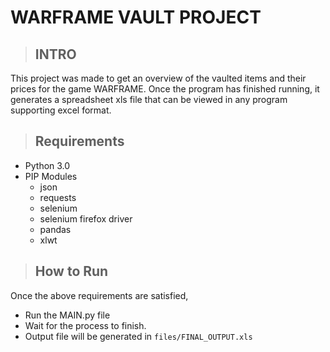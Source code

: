 # WARFRAME VAULT PROJECT #

> ## INTRO ##

This project was made to get an overview of the vaulted items and their prices for the game WARFRAME.
Once the program has finished running, it generates a spreadsheet xls file that can be viewed in any program supporting excel format.


> ## Requirements ##

- Python 3.0
- PIP Modules
	- json
	- requests 
	- selenium
	- selenium firefox driver
	- pandas
	- xlwt


> ## How to Run ##

Once the above requirements are satisfied,

- Run the MAIN.py file
- Wait for the process to finish.
- Output file will be generated in `files/FINAL_OUTPUT.xls`
